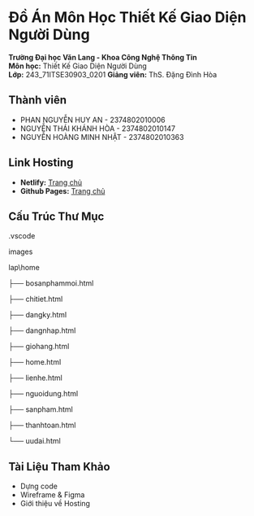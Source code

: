 # Đồ Án Môn Học Thiết Kế Giao Diện Người Dùng

**Trường Đại học Văn Lang - Khoa Công Nghệ Thông Tin**  
**Môn học:** Thiết Kế Giao Diện Người Dùng  
**Lớp:** 243_71ITSE30903_0201
**Giảng viên:** ThS. Đặng Đình Hòa  

## Thành viên
- PHAN NGUYỄN HUY AN - 2374802010006
- NGUYỄN THÁI KHÁNH HÒA -  2374802010147
- NGUYỄN HOÀNG MINH NHẬT - 2374802010363  

## Link Hosting
- **Netlify:** [Trang chủ](https://thoitrangxuhuong.netlify.app/doan/lap/home/home) 
- **Github Pages:** [Trang chủ](https://chatluongno1.github.io/TKGD/DOAN/lap/home/home.html)  

## Cấu Trúc Thư Mục

.vscode

images

lap\home

├── bosanphammoi.html

├── chitiet.html

├── dangky.html

├── dangnhap.html

├── giohang.html

├── home.html

├── lienhe.html

├── nguoidung.html

├── sanpham.html

├── thanhtoan.html

└── uudai.html

## Tài Liệu Tham Khảo
- Dựng code  
- Wireframe & Figma  
- Giới thiệu về Hosting
